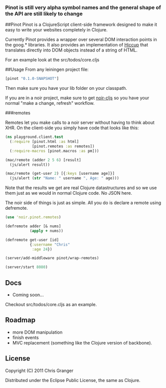 ### Pinot is still very alpha symbol names and the general shape of the API are still likely to change

##Pinot
Pinot is a ClojureScript client-side framework designed to make it easy to write your websites completely in Clojure.

Currently Pinot provides a wrapper over several DOM interaction points in the goog.\* libraries. It also provides an implementation of [Hiccup](https://github.com/weavejester/hiccup) that translates directly into DOM objects instead of a string of HTML.

For an example look at the src/todos/core.cljs

##Usage
From any leiningen project file:

```clojure
[pinot "0.1.0-SNAPSHOT"]
```
Then make sure you have your lib folder on your classpath.

If you are in a noir project, make sure to get [noir-cljs](https://github.com/ibdknox/noir-cljs) so you have your normal "make a change, refresh" workflow.

###remotes

Remotes let you make calls to a noir server without having to think about XHR. On the client-side you simply have code that looks like this:

```clojure
(ns playground.client.test
  (:require [pinot.html :as html]
            [pinot.remotes :as remotes])
  (:require-macros [pinot.macros :as pm]))

(mac/remote (adder 2 5 6) [result]
  (js/alert result))

(mac/remote (get-user 2) [{:keys [username age]}]
  (js/alert (str "Name: " username ", Age: " age)))
```

Note that the results we get are real Clojure datastructures and so we use them just as we would in normal Clojure code. No JSON here.

The noir side of things is just as simple. All you do is declare a remote using defremote.

```clojure
(use 'noir.pinot.remotes)

(defremote adder [& nums]
           (apply + nums))

(defremote get-user [id]
           {:username "Chris"
            :age 24})

(server/add-middleware pinot/wrap-remotes)

(server/start 8080)
```

## Docs
* Coming soon...

Checkout src/todos/core.cljs as an example.

## Roadmap

* more DOM manipulation
* finish events
* MVC replacement (something like the Clojure version of backbone).

## License

Copyright (C) 2011 Chris Granger

Distributed under the Eclipse Public License, the same as Clojure.

